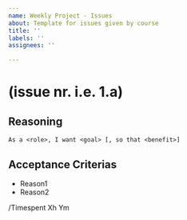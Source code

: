 ```yaml
---
name: Weekly Project - Issues
about: Template for issues given by course
title: ''
labels: ''
assignees: ''

---
```


# (issue nr. i.e. 1.a)

## Reasoning
`As a <role>, I want <goal> [, so that <benefit>]` 

## Acceptance Criterias
- Reason1
- Reason2

/Timespent Xh Ym
